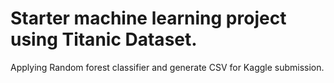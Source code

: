 # Starter machine learning project using Titanic Dataset.
Applying Random forest classifier and generate CSV for Kaggle submission. 
